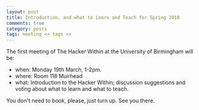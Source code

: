 ```yaml
---
layout: post
title: Introduction, and what to Learn and Teach for Spring 2018
comments: true
category: posts
tags: meeting <+ tags +>
---
```


The first meeting of The Hacker Within at the University of Birmingham will be:

* when: Monday 19th March, 1-2pm.
* where: Room 118 Muirhead
* what: Introduction to the Hacker Within; discussion suggestions and voting
  about what to learn and what to teach.

You don't need to book, please, just turn up.  See you there.
